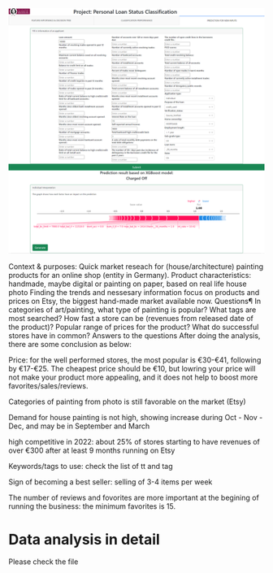 ![My drawing](https://github.com/minhtrang4078/Personal-Loan-Status-Prediction-App/blob/main/images/app_1st_look.png)

Context & purposes:
Quick market reseach for (house/architecture) painting products for an online shop (entity in Germany).
Product characteristics: handmade, maybe digital or painting on paper, based on real life house photo
Finding the trends and nessesary information focus on products and prices on Etsy, the biggest hand-made market available now.
Questions¶
In categories of art/painting, what type of painting is popular?
What tags are most searched?
How fast a store can be (revenues from released date of the product)?
Popular range of prices for the product?
What do successful stores have in common?
Answers to the questions
After doing the analysis, there are some conclusion as below:

Price: for the well performed stores, the most popular is €30-€41, following by €17-€25. The cheapest price should be €10, but lowring your price will not make your product more appealing, and it does not help to boost more favorites/sales/reviews.

Categories of painting from photo is still favorable on the market (Etsy)

Demand for house painting is not high, showing increase during Oct - Nov - Dec, and may be in September and March

high competitive in 2022: about 25% of stores starting to have revenues of over €300 after at least 9 months running on Etsy

Keywords/tags to use: check the list of tt and tag

Sign of becoming a best seller: selling of 3-4 items per week

The number of reviews and fovorites are more important at the begining of running the business: the minimum favorites is 15.

# Data analysis in detail
Please check the file 
